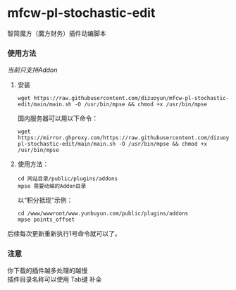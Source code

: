 # mfcw-pl-stochastic-edit
智简魔方（魔方财务）插件动编脚本
### 使用方法

*当前只支持Addon*

1. 安装

   ```shell
   wget https://raw.githubusercontent.com/dizuoyun/mfcw-pl-stochastic-edit/main/main.sh -O /usr/bin/mpse && chmod +x /usr/bin/mpse
   ```

   国内服务器可以用以下命令：

   ```shell
   wget https://mirror.ghproxy.com/https://raw.githubusercontent.com/dizuoyun/mfcw-pl-stochastic-edit/main/main.sh -O /usr/bin/mpse && chmod +x /usr/bin/mpse
   ```

2. 使用方法：
  
   ```shell
   cd 网站目录/public/plugins/addons
   mpse 需要动编的Addon目录
   ```
   以“积分抵现”示例：
   ```shell
   cd /www/wwwroot/www.yunbuyun.com/public/plugins/addons
   mpse points_offset
   ```

后续每次更新重新执行1号命令就可以了。

### 注意
你下载的插件越多处理的越慢<br>
插件目录名称可以使用 Tab键 补全
